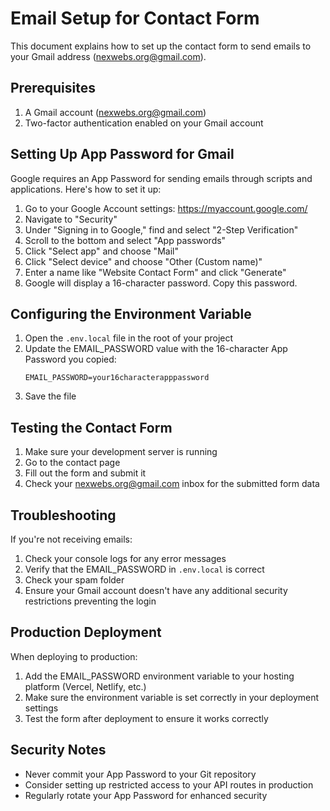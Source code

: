 # Email Setup for Contact Form

This document explains how to set up the contact form to send emails to your Gmail address (nexwebs.org@gmail.com).

## Prerequisites

1. A Gmail account (nexwebs.org@gmail.com)
2. Two-factor authentication enabled on your Gmail account

## Setting Up App Password for Gmail

Google requires an App Password for sending emails through scripts and applications. Here's how to set it up:

1. Go to your Google Account settings: https://myaccount.google.com/
2. Navigate to "Security"
3. Under "Signing in to Google," find and select "2-Step Verification"
4. Scroll to the bottom and select "App passwords"
5. Click "Select app" and choose "Mail"
6. Click "Select device" and choose "Other (Custom name)"
7. Enter a name like "Website Contact Form" and click "Generate"
8. Google will display a 16-character password. Copy this password.

## Configuring the Environment Variable

1. Open the `.env.local` file in the root of your project
2. Update the EMAIL_PASSWORD value with the 16-character App Password you copied:
   ```
   EMAIL_PASSWORD=your16characterapppassword
   ```
3. Save the file

## Testing the Contact Form

1. Make sure your development server is running
2. Go to the contact page
3. Fill out the form and submit it
4. Check your nexwebs.org@gmail.com inbox for the submitted form data

## Troubleshooting

If you're not receiving emails:

1. Check your console logs for any error messages
2. Verify that the EMAIL_PASSWORD in `.env.local` is correct
3. Check your spam folder
4. Ensure your Gmail account doesn't have any additional security restrictions preventing the login

## Production Deployment

When deploying to production:

1. Add the EMAIL_PASSWORD environment variable to your hosting platform (Vercel, Netlify, etc.)
2. Make sure the environment variable is set correctly in your deployment settings
3. Test the form after deployment to ensure it works correctly

## Security Notes

- Never commit your App Password to your Git repository
- Consider setting up restricted access to your API routes in production
- Regularly rotate your App Password for enhanced security 